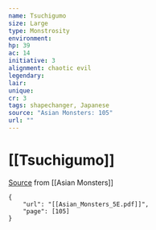```yaml
---
name: Tsuchigumo
size: Large
type: Monstrosity
environment: 
hp: 39
ac: 14
initiative: 3
alignment: chaotic evil
legendary: 
lair: 
unique: 
cr: 3
tags: shapechanger, Japanese
source: "Asian Monsters: 105"
url: ""
---
```

# [[Tsuchigumo]]

[Source](zotero://open-pdf/library/items/2YJ39RUI?page=105) from [[Asian Monsters]]

```pdf
{
	"url": "[[Asian_Monsters_5E.pdf]]",
	"page": [105]
}
```

